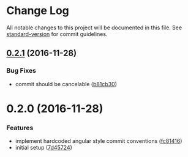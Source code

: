 # Change Log

All notable changes to this project will be documented in this file. See [standard-version](https://github.com/conventional-changelog/standard-version) for commit guidelines.

<a name="0.2.1"></a>
## [0.2.1](https://github.com/KnisterPeter/vscode-commitizen/compare/v0.2.0...v0.2.1) (2016-11-28)


### Bug Fixes

* commit should be cancelable ([b81cb30](https://github.com/KnisterPeter/vscode-commitizen/commit/b81cb30))



<a name="0.2.0"></a>
# 0.2.0 (2016-11-28)


### Features

* implement hardcoded angular style commit conventions ([fc81416](https://github.com/KnisterPeter/vscode-commitizen/commit/fc81416))
* initial setup ([7d45724](https://github.com/KnisterPeter/vscode-commitizen/commit/7d45724))
